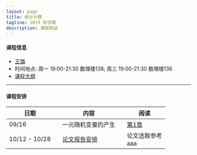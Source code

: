 ```yaml
---
layout: page
title: 统计计算
tagline: 2019 秋学期
description: 课程网站
---
```


#### 课程信息
* [王璐](http://faculty.csu.edu.cn/wanglu)
* 时间地点: 周一 19:00-21:30 数理楼138; 周三 19:00-21:30 数理楼136
* [课程大纲](Lectures/syllabus.pdf)

---
#### 课程安排

| 日期 | | 内容 | |  阅读  | 
|---------------|---|--------------------------------|---|----------|
| 09/16 || 一元随机变量的产生   ||  [第1章](Lectures/random_generator_online.pdf) |
| 10/12 - 10/28 ||  [论文报告安排](https://docs.qq.com/sheet/DRHdUU1hIeVB5Z2ln?c=B32A0A0)  || 论文选取参考 <br> aaa|

